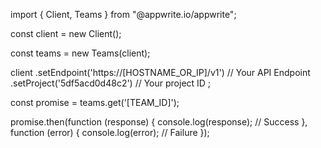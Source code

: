 import { Client, Teams } from "@appwrite.io/appwrite";

const client = new Client();

const teams = new Teams(client);

client
    .setEndpoint('https://[HOSTNAME_OR_IP]/v1') // Your API Endpoint
    .setProject('5df5acd0d48c2') // Your project ID
;

const promise = teams.get('[TEAM_ID]');

promise.then(function (response) {
    console.log(response); // Success
}, function (error) {
    console.log(error); // Failure
});